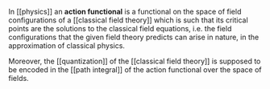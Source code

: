 In [[physics]] an **action functional** is a functional on the space of field configurations of a [[classical field theory]] which is such that its critical points are the solutions to the classical field equations, i.e. the field configurations that the given field theory predicts can arise in nature, in the approximation of classical physics.

Moreover, the [[quantization]] of the [[classical field theory]] is supposed to be encoded in the [[path integral]] of the action functional over the space of fields.